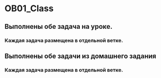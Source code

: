 # OB01_Class
## Выполнены обе задача на уроке.
### Каждая задача размещена в отдельной ветке.
## Выполнены обе задачи из домашнего задания
### Каждая задача размещена в отдельной ветке.